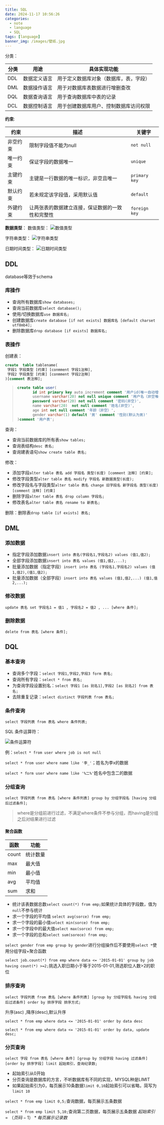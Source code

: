 ```yaml
---
title: SQL
date: 2024-11-17 10:56:26
categories:
  - note
  - language
  - SQL
tags: [language]
banner_img: /images/壁纸.jpg
---
```


分类：

| 分类 | 用途         | 具体实现功能                           |
| ---- | ------------ | -------------------------------------- |
| DDL  | 数据定义语言 | 用于定义数据库对象（数据库，表，字段） |
| DML  | 数据操作语言 | 用于对数据库表数据进行增删查改         |
| DQL  | 数据查询语言 | 用于查询数据库中表的记录               |
| DCL  | 数据控制语言 | 用于创建数据库用户、控制数据库访问权限 |

**约束**:

| 约束     | 描述                                             | 关键字        |
| -------- | ------------------------------------------------ | ------------- |
| 非空约束 | 限制字段值不能为null                             | `not null`    |
| 唯一约束 | 保证字段的数据唯一                               | `unique`      |
| 主键约束 | 主键是一行数据的唯一标识，非空且唯一             | `primary key` |
| 默认约束 | 若未规定该字段值，采用默认值                     | `default`     |
| 外键约束 | 让两张表的数据建立连接，保证数据的一致性和完整性 | `foreign key` |

**数据类型**：
数值类型：
![数值类型](../images/SQL/数值类型.png)

字符串类型：
![字符串类型](../images/SQL/字符串类型.png)

日期时间类型：
![日期时间类型](../images/SQL/日期时间类型.png)

## DDL

database等效于schema

### 库操作

- 查询所有数据库`show databases;`
- 查询当前数据库`select database();`
- 使用/切换数据库`use 数据库名;`
- 创建数据库`create database [if not exists] 数据库名 [default charset utf8mb4];`
- 删除数据库`drop database [if exists] 数据库名;`

### 表操作

创建表：

```sql
create  table tablename(
 字段1 字段类型 [约束] [conmment 字段1注释],
 字段2 字段类型 [约束] [conmment 字段2注释]
)[comment 表注释];
```

> ```sql
> create table user(
>        id int primary key auto_increment comment '用户id(唯一自动增长)',
>        username varchar(20) not null unique comment '用户名（非空唯一）',
>        password varchar(20) not null comment '密码(非空)',
>        name varchar(20)  not null comment '姓名(非空)',
>        age int not null comment '年龄（非空）',
>        gender varchar(1) default '男' comment '性别(默认为男)'
> )comment '用户表';
> ```

查询：

- 查询当前数据库的所有表`show tables;`
- 查询表结构`desc 表名;`
- 查询建表语句`show create table 表名;`

修改：

- 添加字段`alter table 表名 add 字段名 类型(长度) [comment 注释] [约束];`
- 修改字段类型`alter table 表名 modify 字段名 新数据类型(长度);`
- 修改字段名与字段类型`alter table 表名 change 旧字段名 新字段名 类型(长度) [comment 注释] [约束]`
- 删除字段`alter table 表名 drop column 字段名;`
- 修改表名`alter table 表名 rename to 新表名;`

删除：删除表`drop table [if exists] 表名;`

## DML

### 添加数据

- 指定字段添加数据`insert into 表名(字段名1,字段名2) values (值1,值2);`
- 全部字段添加数据`insert into 表名 values (值1,值2,...);`
- 批量添加数据（指定字段）`insert into 表名 (字段名1,字段名2) values (值1,值2),(值1,值2);`
- 批量添加数据（全部字段）`insert into 表名 values (值1,值2,...) (值1,值2,...);`

### 修改数据

`update 表名 set 字段名1 = 值1 , 字段名2 = 值2 , ... [where 条件];`

### 删除数据

`delete from 表名 [where 条件];`

## DQL

### 基本查询

- 查询多个字段：`select 字段1,字段2,字段3 form 表名;`
- 查询所有字段：`select * from 表名;`
- 为查询字段设置别名：`select 字段1 [as 别名1],字段2 [as 别名2] from 表名;`
- 去除重复记录：`select distinct 字段列表 from 表名;`

### 条件查询

`select 字段列表 from 表名 where 条件列表;`

SQL 条件运算符：

![条件运算符](../images/SQL/条件运算符.png)

例：`select * from user where job is not null`

`select * from user where name like '李_'`；姓名为李x的数据

`select * form user where name like '%二%'`姓名中包含二的数据

### 分组查询

`select 字段列表 from 表名 [where 条件列表] group by 分组字段名 [having 分组后过滤条件];`

> where是分组前进行过滤，不满足where条件不参与分组，而having是分组之后对结果进行过滤

#### 聚合函数

| 函数  | 功能     |
| ----- | -------- |
| count | 统计数量 |
| max   | 最大值   |
| min   | 最小值   |
| avg   | 平均值   |
| sum   | 求和     |

- 统计该表数据总数`select count(*) from emp;`如果统计具体的字段数，值为`null`不参与统计
- 求一个字段的平均值 `select avg(sorce) from emp;`
- 求一个字段的最小值`select min(sorce) from emp;`
- 求一个字段中的最大值`select max(sorce) from emp;`
- 求一个字段的总和`select sum(sorece) from emp;`

`select gender from emp group by gender`进行分组操作后不要使用`select *`使用分组字段+聚合函数

`select job.count(*) from emp where data <= '2015-01-01' group by job having count(*) >=2;`挑选入职日期小于等于2015-01-01,筛选职位人数>2的职位

### 排序查询

`select 字段列表 from 表名 [where 条件列表] [group by 分组字段名 having 分组后过滤条件] order by 排序字段 排序方式;`

升序(asc) ,降序(desc),默认升序

`select * from emp where data <= '2015-01-01' order by data desc`

`select * from emp where data <= '2015-01-01' order by data, update desc;`

### 分页查询

`select 字段 from 表名 [where 条件] [group by 分组字段 having 过滤条件] [order by 排序字段] limit 起始索引，查询纪录数;`

- 起始索引从0开始
- 分页查询是数据库的方言，不听数据库有不同的实现，MYSQL种是LIMIT
- 如果起始索引为0，每页展示10条数据`limit 0,10`起始索引可以省略，简写为`limit 10`

`select * from emp limit 0,5;`查询数据，每页展示五条数据

`select * from emp limit 5,10;`查询第二页数据，每页展示五条数据
$起始索引=（页码-1）*每页展示记录数$
